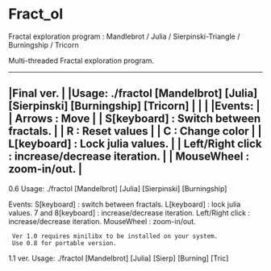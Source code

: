 # Fract_ol
Fractal exploration program : Mandlebrot / Julia / Sierpinski-Triangle / Burningship / Tricorn

Multi-threaded Fractal exploration program.

________________________________________________________________________________
|Final ver.									|
|Usage: ./fractol [Mandelbrot] [Julia] [Sierpinski] [Burningship] [Tricorn]	|
|										|
|Events:									|
|     Arrows      : Move							|
|     S[keyboard] : Switch between fractals.					|
|     R           : Reset values						|
|     C           : Change color						|
|     L[keyboard] : Lock julia values.						|
|     Left/Right click : increase/decrease iteration.				|
|     MouseWheel : zoom-in/out.							|
--------------------------------------------------------------------------------

0.6 
Usage: ./fractol [Mandelbrot] [Julia] [Sierpinski] [Burningship]


Events:
     S[keyboard] : switch between fractals.
     L[keyboard] : lock julia values.
     7 and 8[keyboard] : increase/decrease iteration.
     Left/Right click : increase/decrease iteration.
     MouseWheel : zoom-in/out.

	 Ver 1.0 requires minilibx to be installed on your system.
	 Use 0.8 for portable version.




1.1 ver.
Usage: ./fractol [Mandelbrot] [Julia] [Sierp] [Burning] [Tric]
